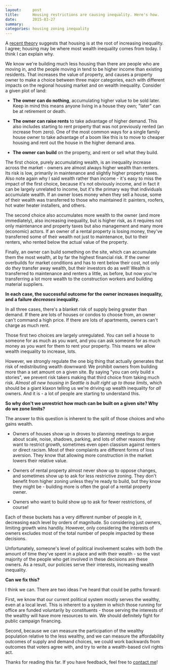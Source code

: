 ```yaml
---
layout:     post
title:      Housing restrictions are causing inequality. Here's how.
date:       2015-03-27
summary:    
categories: housing zoning inequality
---
```


A [recent theory](https://medium.com/the-ferenstein-wire/a-26-year-old-mit-graduate-is-turning-heads-over-his-theory-that-income-inequality-is-actually-2a3b423e0c) suggests that housing is at the root of increasing inequality. I agree; housing may be where most wealth inequality comes from today. I think I can explain why.

We know we're building much less housing than there are people who are moving in, and the people moving in tend to be higher income than existing residents. That increases the value of property, and causes a property owner to make a choice between three major categories, each with different impacts on the regional housing market and on wealth inequality. Consider a given plot of land:

* **The owner can do nothing**, accumulating higher value to be sold later. Keep in mind this means anyone living in a house they own; "later" can be at retirement or death.

* **The owner can raise rents** to take advantage of higher demand. This also includes starting to rent property that was not previously rented (an increase from zero). One of the most common ways for a single family house owner to take advantage of a boom like this is to move to cheaper housing and rent out the house in the higher demand area.

* **The owner can build** on the property, and rent or sell what they build.

The first choice, purely accumulating wealth, is an inequality increase across the market - owners are almost always higher wealth than renters. Its risk is low, primarily in maintenance and slightly higher property taxes. Also note again why I said wealth rather than income - it's easy to miss the impact of the first choice, because it's not obviously income, and in fact it can be largely unrelated to income, but it's the primary way that individuals accumulate wealth. If an owner loses money when they sell a house, some of their wealth was transferred to those who maintained it: painters, roofers, hot water heater installers, and others.

The second choice also accumulates more wealth to the owner (and more immediately), also increasing inequality, but is higher risk, as it requires not only maintenance and property taxes but also management and many more (economic) actors. If an owner of a rental property is losing money, they've transferred some of their wealth not just to maintenance, but to their renters, who rented below the actual value of the property.

Finally, an owner can build something on the site, which can accumulate them the most wealth, at by far the highest financial risk. If the owner overbuilds for market conditions and has to rent below their cost, not only do *they* transfer away wealth, but their investors do as well! Wealth is transferred to maintenance and renters a little, as before, but now you're transferring a lot more wealth to the construction workers and building material suppliers.

**In each case, the successful outcome for the owner increases inequality, and a failure *decreases* inequality.**

In all three cases, there's a blanket risk of supply being greater than demand. If there are lots of houses or condos to choose from, an owner can't command a high price. If there are lots of apartments, owners can't charge as much rent.

Those first two choices are largely unregulated. You can sell a house to someone for as much as you want, and you can ask someone for as much money as you want for them to rent your property. This means we allow wealth inequality to increase, lots.

However, we strongly regulate the one big thing that actually generates that risk of redistributing wealth downward: We prohibit owners from building more than a set amount on a given site. By saying "you can only build x stories", we prevent risk takers making that third choice from taking much risk. *Almost all new housing in Seattle is built right up to those limits*, which should be a giant klaxon telling us we're driving up wealth inequality for *all* owners. And it is - a lot of people are starting to understand this.

**So why don't we unrestrict how much can be built on a given site? Why do we zone limits?**

The answer to this question is inherent to the split of those choices and who gains wealth.

* Owners of houses show up in droves to planning meetings to argue about scale, noise, shadows, parking, and lots of other reasons they want to restrict growth, sometimes even open classism against renters or direct racism. Most of their complaints are different forms of loss aversion. They know that allowing more construction in the market lowers their relative value.

* Owners of rental property almost never show up to oppose changes, and sometimes show up to ask for less restrictive zoning. They don't benefit from higher zoning unless they're ready to build, but they know they might be - building more is often the goal of a rental property owner.

* Owners who want to build show up to ask for fewer restrictions, of course!

Each of these buckets has a very different number of people in it, decreasing each level by orders of magnitude. So considering just owners, limiting growth wins handily. However, only considering the interests of owners excludes most of the total number of people impacted by these decisions.

Unfortunately, someone's level of political involvement scales with both the amount of time they've spent in a place and with their wealth - so the vast majority of the people who get involved in these decisions are these owners. As a result, our policies serve their interests, increasing wealth inequality.

**Can we fix this?**

I think we can. There are two ideas I've heard that could be paths forward:

First, we know that our current political system mostly serves the wealthy, even at a local level. This is inherent to a system in which those running for office are funded voluntarily by constituents - those serving the interests of the wealthy will have more resources to win. We should definitely fight for public campaign financing.

Second, because we can measure the participation of the wealthy population relative to the less wealthy, and we can measure the affordability outcomes of supply and demand choices, we could work backwards from outcomes that voters agree with, and try to write a wealth-based civil rights act.

Thanks for reading this far. If you have feedback, feel free to [contact me](http://www.schiendelman.com/about/)!
